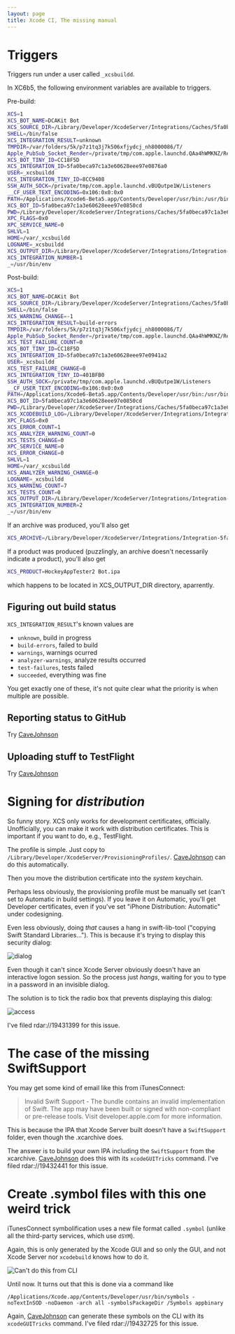 ```yaml
---
layout: page
title: Xcode CI, The missing manual
---
```


# Triggers

Triggers run under a user called `_xcsbuildd`.

In XC6b5, the following environment variables are available to triggers.

Pre-build:

```bash
XCS=1
XCS_BOT_NAME=DCAKit Bot
XCS_SOURCE_DIR=/Library/Developer/XcodeServer/Integrations/Caches/5fa0beca97c1a3e60628eee97e0850cd/Source
SHELL=/bin/false
XCS_INTEGRATION_RESULT=unknown
TMPDIR=/var/folders/5k/p7z1tq3j7k506xfjydcj_nh8000086/T/
Apple_PubSub_Socket_Render=/private/tmp/com.apple.launchd.QAa4hWMKNZ/Render
XCS_BOT_TINY_ID=CC18F5D
XCS_INTEGRATION_ID=5fa0beca97c1a3e60628eee97e0876a0
USER=_xcsbuildd
XCS_INTEGRATION_TINY_ID=8CC9408
SSH_AUTH_SOCK=/private/tmp/com.apple.launchd.vBUQutpe1W/Listeners
__CF_USER_TEXT_ENCODING=0x106:0x0:0x0
PATH=/Applications/Xcode6-Beta5.app/Contents/Developer/usr/bin:/usr/bin:/bin:/usr/sbin:/sbin
XCS_BOT_ID=5fa0beca97c1a3e60628eee97e0850cd
PWD=/Library/Developer/XcodeServer/Integrations/Caches/5fa0beca97c1a3e60628eee97e0850cd/Source
XPC_FLAGS=0x0
XPC_SERVICE_NAME=0
SHLVL=1
HOME=/var/_xcsbuildd
LOGNAME=_xcsbuildd
XCS_OUTPUT_DIR=/Library/Developer/XcodeServer/Integrations/Integration-5fa0beca97c1a3e60628eee97e0876a0
XCS_INTEGRATION_NUMBER=1
_=/usr/bin/env
```

Post-build:

```bash
XCS=1
XCS_BOT_NAME=DCAKit Bot
XCS_SOURCE_DIR=/Library/Developer/XcodeServer/Integrations/Caches/5fa0beca97c1a3e60628eee97e0850cd/Source
SHELL=/bin/false
XCS_WARNING_CHANGE=-1
XCS_INTEGRATION_RESULT=build-errors
TMPDIR=/var/folders/5k/p7z1tq3j7k506xfjydcj_nh8000086/T/
Apple_PubSub_Socket_Render=/private/tmp/com.apple.launchd.QAa4hWMKNZ/Render
XCS_TEST_FAILURE_COUNT=0
XCS_BOT_TINY_ID=CC18F5D
XCS_INTEGRATION_ID=5fa0beca97c1a3e60628eee97e0941a2
USER=_xcsbuildd
XCS_TEST_FAILURE_CHANGE=0
XCS_INTEGRATION_TINY_ID=401BFB0
SSH_AUTH_SOCK=/private/tmp/com.apple.launchd.vBUQutpe1W/Listeners
__CF_USER_TEXT_ENCODING=0x106:0x0:0x0
PATH=/Applications/Xcode6-Beta5.app/Contents/Developer/usr/bin:/usr/bin:/bin:/usr/sbin:/sbin
XCS_BOT_ID=5fa0beca97c1a3e60628eee97e0850cd
PWD=/Library/Developer/XcodeServer/Integrations/Caches/5fa0beca97c1a3e60628eee97e0850cd/Source
XCS_XCODEBUILD_LOG=/Library/Developer/XcodeServer/Integrations/Integration-5fa0beca97c1a3e60628eee97e0941a2/build.log
XPC_FLAGS=0x0
XCS_ERROR_COUNT=1
XCS_ANALYZER_WARNING_COUNT=0
XCS_TESTS_CHANGE=0
XPC_SERVICE_NAME=0
XCS_ERROR_CHANGE=0
SHLVL=1
HOME=/var/_xcsbuildd
XCS_ANALYZER_WARNING_CHANGE=0
LOGNAME=_xcsbuildd
XCS_WARNING_COUNT=7
XCS_TESTS_COUNT=0
XCS_OUTPUT_DIR=/Library/Developer/XcodeServer/Integrations/Integration-5fa0beca97c1a3e60628eee97e0941a2
XCS_INTEGRATION_NUMBER=2
_=/usr/bin/env
```

If an archive was produced, you'll also get

```bash
XCS_ARCHIVE=/Library/Developer/XcodeServer/Integrations/Integration-5fa0beca97c1a3e60628eee97e10a69b/Archive.xcarchive
```

If a product was produced (puzzlingly, an archive doesn't necessarily indicate a product), you'll also get

```bash
XCS_PRODUCT=HockeyAppTester2 Bot.ipa
```

which happens to be located in XCS_OUTPUT_DIR directory, aparrently.  


## Figuring out build status

`XCS_INTEGRATION_RESULT`'s known values are

* `unknown`, build in progress
* `build-errors`, failed to build
* `warnings`, warnings ocurred
* `analyzer-warnings`, analyze results occurred
* `test-failures`, tests failed
* `succeeded`, everything was fine

You get exactly one of these, it's not quite clear what the priority is when multiple are possible.

## Reporting status to GitHub

Try [CaveJohnson](http://github.com/drewcrawford/CaveJohnson)

## Uploading stuff to TestFlight

Try [CaveJohnson](http://github.com/drewcrawford/CaveJohnson)

# Signing for *distribution*

So funny story.  XCS only works for development certificates, officially.  Unofficially, you can make it work with distribution certificates.  This is important if you want to do, e.g., TestFlight.

The profile is simple.  Just copy to `/Library/Developer/XcodeServer/ProvisioningProfiles/`.  [CaveJohnson](http://github.com/drewcrawford/CaveJohnson) can do this automatically.

Then you move the distribution certificate into the *system* keychain.

Perhaps less obviously, the provisioning profile must be manually set (can't set to Automatic in build settings).  If you leave it on Automatic, you'll get Developer certificates, even if you've set "iPhone Distribution: Automatic" under codesigning.

Even less obviously, doing *that* causes a hang in swift-lib-tool ("copying Swift Standard Libraries...").  This is because it's trying to display this security dialog:

![dialog](dialog.png)

Even though it can't since Xcode Server obviously doesn't have an interactive logon session.  So the process just *hangs*, waiting for you to type in a password in an invisible dialog.

The solution is to tick the radio box that prevents displaying this dialog:

![access](access.png)

I've filed rdar://19431399 for this issue.

# The case of the missing SwiftSupport

You may get some kind of email like this from iTunesConnect:

> Invalid Swift Support - The bundle contains an invalid implementation of Swift. The app may have been built or signed with non-compliant or pre-release tools. Visit developer.apple.com for more information.


This is because the IPA that Xcode Server built doesn't have a `SwiftSupport` folder, even though the .xcarchive does.

The answer is to build your own IPA including the `SwiftSupport` from the xcarchive.  [CaveJohnson](http://github.com/drewcrawford/CaveJohnson) does this with its `xcodeGUITricks` command.  I've filed rdar://19432441 for this issue.

# Create .symbol files with this one weird trick


iTunesConnect symbolification uses a new file format called `.symbol` (unlike all the third-party services, which use `dSYM`).

Again, this is only generated by the Xcode GUI and so only the GUI, and not Xcode Server nor `xcodebuild` knows how to do it.

![Can't do *this* from CLI](symbolification.png)

Until now.  It turns out that this is done via a command like

```
/Applications/Xcode.app/Contents/Developer/usr/bin/symbols -noTextInSOD -noDaemon -arch all -symbolsPackageDir /Symbols appbinary
```

Again, [CaveJohnson](http://github.com/drewcrawford/CaveJohnson) can generate these symbols on the CLI with its `xcodeGUITricks` command.  I've filed rdar://19432725 for this issue.
